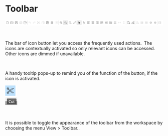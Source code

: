 # Toolbar

![Image](<lib/Toolbar.png>)

&nbsp;

The bar of icon button let you access the frequently used actions.&nbsp; The icons are contextually activated so only relevant icons can be accessed.&nbsp; Other icons are dimmed if unavailable.

&nbsp;

A handy tooltip pops-up to remind you of the function of the button, if the icon is activated.

![Image](<lib/Toolbar%20tooltip.png>)

&nbsp;

It is possible to toggle the appearance of the toolbar from the workspace by choosing the menu View \> Toolbar..

